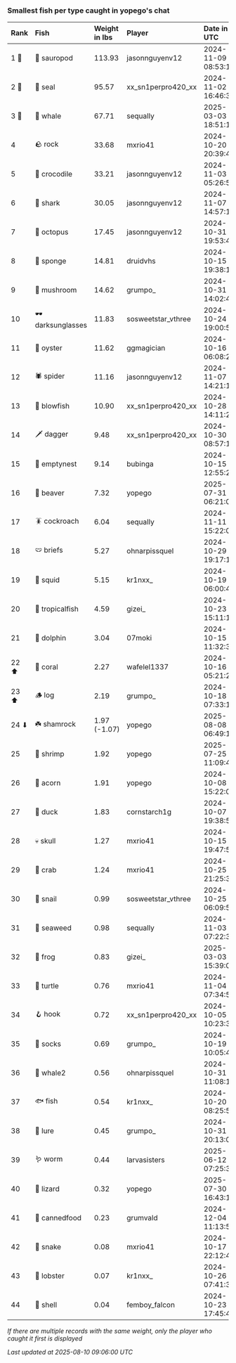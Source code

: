 ### Smallest fish per type caught in yopego's chat

| Rank  | Fish             | Weight in lbs | Player             | Date in UTC         |
|:------|:-----------------|:--------------|:-------------------|:--------------------|
| 1 🥇  | 🦕 sauropod      | 113.93        | jasonnguyenv12     | 2024-11-09 08:53:13 |
| 2 🥈  | 🦭 seal          | 95.57         | xx_sn1perpro420_xx | 2024-11-02 16:46:37 |
| 3 🥉  | 🐳 whale         | 67.71         | sequally           | 2025-03-03 18:51:11 |
| 4     | 🪨 rock          | 33.68         | mxrio41            | 2024-10-20 20:39:44 |
| 5     | 🐊 crocodile     | 33.21         | jasonnguyenv12     | 2024-11-03 05:26:58 |
| 6     | 🦈 shark         | 30.05         | jasonnguyenv12     | 2024-11-07 14:57:19 |
| 7     | 🐙 octopus       | 17.45         | jasonnguyenv12     | 2024-10-31 19:53:45 |
| 8     | 🧽 sponge        | 14.81         | druidvhs           | 2024-10-15 19:38:19 |
| 9     | 🍄 mushroom      | 14.62         | grumpo_            | 2024-10-31 14:02:46 |
| 10    | 🕶️ darksunglasses | 11.83         | sosweetstar_vthree | 2024-10-24 19:00:50 |
| 11    | 🦪 oyster        | 11.62         | ggmagician         | 2024-10-16 06:08:23 |
| 12    | 🕷️ spider         | 11.16         | jasonnguyenv12     | 2024-11-07 14:21:14 |
| 13    | 🐡 blowfish      | 10.90         | xx_sn1perpro420_xx | 2024-10-28 14:11:29 |
| 14    | 🗡️ dagger         | 9.48          | xx_sn1perpro420_xx | 2024-10-30 08:57:18 |
| 15    | 🪹 emptynest     | 9.14          | bubinga            | 2024-10-15 12:55:27 |
| 16    | 🦫 beaver        | 7.32          | yopego             | 2025-07-31 06:21:00 |
| 17    | 🪳 cockroach     | 6.04          | sequally           | 2024-11-11 15:22:03 |
| 18    | 🩲 briefs        | 5.27          | ohnarpissquel      | 2024-10-29 19:17:15 |
| 19    | 🦑 squid         | 5.15          | kr1nxx_            | 2024-10-19 06:00:42 |
| 20    | 🐠 tropicalfish  | 4.59          | gizei_             | 2024-10-23 15:11:13 |
| 21    | 🐬 dolphin       | 3.04          | 07moki             | 2024-10-15 11:32:31 |
| 22 ⬆  | 🪸 coral         | 2.27          | wafelel1337        | 2024-10-16 05:21:28 |
| 23 ⬆  | 🪵 log           | 2.19          | grumpo_            | 2024-10-18 07:33:13 |
| 24 ⬇  | ☘️ shamrock       | 1.97 (-1.07)  | yopego             | 2025-08-08 06:49:10 |
| 25    | 🦐 shrimp        | 1.92          | yopego             | 2025-07-25 11:09:45 |
| 26    | 🌰 acorn         | 1.91          | yopego             | 2024-10-08 15:22:07 |
| 27    | 🦆 duck          | 1.83          | cornstarch1g       | 2024-10-07 19:38:57 |
| 28    | 💀 skull         | 1.27          | mxrio41            | 2024-10-15 19:47:50 |
| 29    | 🦀 crab          | 1.24          | mxrio41            | 2024-10-25 21:25:36 |
| 30    | 🐌 snail         | 0.99          | sosweetstar_vthree | 2024-10-25 06:09:55 |
| 31    | 🌿 seaweed       | 0.98          | sequally           | 2024-11-03 07:22:33 |
| 32    | 🐸 frog          | 0.83          | gizei_             | 2025-03-03 15:39:07 |
| 33    | 🐢 turtle        | 0.76          | mxrio41            | 2024-11-04 07:34:54 |
| 34    | 🪝 hook          | 0.72          | xx_sn1perpro420_xx | 2024-10-05 10:23:31 |
| 35    | 🧦 socks         | 0.69          | grumpo_            | 2024-10-19 10:05:49 |
| 36    | 🐋 whale2        | 0.56          | ohnarpissquel      | 2024-10-31 11:08:17 |
| 37    | 🐟 fish          | 0.54          | kr1nxx_            | 2024-10-20 08:25:50 |
| 38    | 🎏 lure          | 0.45          | grumpo_            | 2024-10-31 20:13:08 |
| 39    | 🪱 worm          | 0.44          | larvasisters       | 2025-06-12 07:25:38 |
| 40    | 🦎 lizard        | 0.32          | yopego             | 2025-07-30 16:43:19 |
| 41    | 🥫 cannedfood    | 0.23          | grumvald           | 2024-12-04 11:13:52 |
| 42    | 🐍 snake         | 0.08          | mxrio41            | 2024-10-17 22:12:49 |
| 43    | 🦞 lobster       | 0.07          | kr1nxx_            | 2024-10-26 07:41:36 |
| 44    | 🐚 shell         | 0.04          | femboy_falcon      | 2024-10-23 17:45:43 |

_If there are multiple records with the same weight, only the player who caught it first is displayed_

_Last updated at 2025-08-10 09:06:00 UTC_